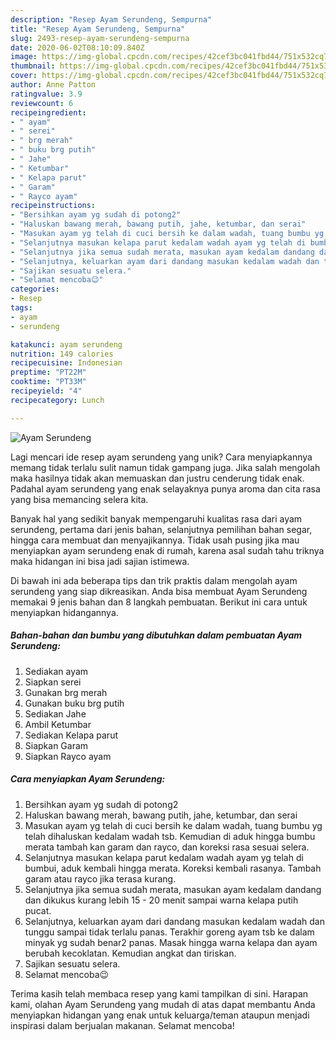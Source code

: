 ```yaml
---
description: "Resep Ayam Serundeng, Sempurna"
title: "Resep Ayam Serundeng, Sempurna"
slug: 2493-resep-ayam-serundeng-sempurna
date: 2020-06-02T08:10:09.840Z
image: https://img-global.cpcdn.com/recipes/42cef3bc041fbd44/751x532cq70/ayam-serundeng-foto-resep-utama.jpg
thumbnail: https://img-global.cpcdn.com/recipes/42cef3bc041fbd44/751x532cq70/ayam-serundeng-foto-resep-utama.jpg
cover: https://img-global.cpcdn.com/recipes/42cef3bc041fbd44/751x532cq70/ayam-serundeng-foto-resep-utama.jpg
author: Anne Patton
ratingvalue: 3.9
reviewcount: 6
recipeingredient:
- " ayam"
- " serei"
- " brg merah"
- " buku brg putih"
- " Jahe"
- " Ketumbar"
- " Kelapa parut"
- " Garam"
- " Rayco ayam"
recipeinstructions:
- "Bersihkan ayam yg sudah di potong2"
- "Haluskan bawang merah, bawang putih, jahe, ketumbar, dan serai"
- "Masukan ayam yg telah di cuci bersih ke dalam wadah, tuang bumbu yg telah dihaluskan kedalam wadah tsb. Kemudian di aduk hingga bumbu merata tambah kan garam dan rayco, dan koreksi rasa sesuai selera."
- "Selanjutnya masukan kelapa parut kedalam wadah ayam yg telah di bumbui, aduk kembali hingga merata. Koreksi kembali rasanya. Tambah garam atau rayco jika terasa kurang."
- "Selanjutnya jika semua sudah merata, masukan ayam kedalam dandang dan dikukus kurang lebih 15 - 20 menit sampai warna kelapa putih pucat."
- "Selanjutnya, keluarkan ayam dari dandang masukan kedalam wadah dan tunggu sampai tidak terlalu panas. Terakhir goreng ayam tsb ke dalam minyak yg sudah benar2 panas. Masak hingga warna kelapa dan ayam berubah kecoklatan. Kemudian angkat dan tiriskan."
- "Sajikan sesuatu selera."
- "Selamat mencoba😉"
categories:
- Resep
tags:
- ayam
- serundeng

katakunci: ayam serundeng 
nutrition: 149 calories
recipecuisine: Indonesian
preptime: "PT22M"
cooktime: "PT33M"
recipeyield: "4"
recipecategory: Lunch

---
```



![Ayam Serundeng](https://img-global.cpcdn.com/recipes/42cef3bc041fbd44/751x532cq70/ayam-serundeng-foto-resep-utama.jpg)

Lagi mencari ide resep ayam serundeng yang unik? Cara menyiapkannya memang tidak terlalu sulit namun tidak gampang juga. Jika salah mengolah maka hasilnya tidak akan memuaskan dan justru cenderung tidak enak. Padahal ayam serundeng yang enak selayaknya punya aroma dan cita rasa yang bisa memancing selera kita.

Banyak hal yang sedikit banyak mempengaruhi kualitas rasa dari ayam serundeng, pertama dari jenis bahan, selanjutnya pemilihan bahan segar, hingga cara membuat dan menyajikannya. Tidak usah pusing jika mau menyiapkan ayam serundeng enak di rumah, karena asal sudah tahu triknya maka hidangan ini bisa jadi sajian istimewa.




Di bawah ini ada beberapa tips dan trik praktis dalam mengolah ayam serundeng yang siap dikreasikan. Anda bisa membuat Ayam Serundeng memakai 9 jenis bahan dan 8 langkah pembuatan. Berikut ini cara untuk menyiapkan hidangannya.

<!--inarticleads1-->

##### Bahan-bahan dan bumbu yang dibutuhkan dalam pembuatan Ayam Serundeng:

1. Sediakan  ayam
1. Siapkan  serei
1. Gunakan  brg merah
1. Gunakan  buku brg putih
1. Sediakan  Jahe
1. Ambil  Ketumbar
1. Sediakan  Kelapa parut
1. Siapkan  Garam
1. Siapkan  Rayco ayam




<!--inarticleads2-->

##### Cara menyiapkan Ayam Serundeng:

1. Bersihkan ayam yg sudah di potong2
1. Haluskan bawang merah, bawang putih, jahe, ketumbar, dan serai
1. Masukan ayam yg telah di cuci bersih ke dalam wadah, tuang bumbu yg telah dihaluskan kedalam wadah tsb. Kemudian di aduk hingga bumbu merata tambah kan garam dan rayco, dan koreksi rasa sesuai selera.
1. Selanjutnya masukan kelapa parut kedalam wadah ayam yg telah di bumbui, aduk kembali hingga merata. Koreksi kembali rasanya. Tambah garam atau rayco jika terasa kurang.
1. Selanjutnya jika semua sudah merata, masukan ayam kedalam dandang dan dikukus kurang lebih 15 - 20 menit sampai warna kelapa putih pucat.
1. Selanjutnya, keluarkan ayam dari dandang masukan kedalam wadah dan tunggu sampai tidak terlalu panas. Terakhir goreng ayam tsb ke dalam minyak yg sudah benar2 panas. Masak hingga warna kelapa dan ayam berubah kecoklatan. Kemudian angkat dan tiriskan.
1. Sajikan sesuatu selera.
1. Selamat mencoba😉




Terima kasih telah membaca resep yang kami tampilkan di sini. Harapan kami, olahan Ayam Serundeng yang mudah di atas dapat membantu Anda menyiapkan hidangan yang enak untuk keluarga/teman ataupun menjadi inspirasi dalam berjualan makanan. Selamat mencoba!
